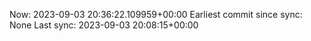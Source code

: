 Now: 2023-09-03 20:36:22.109959+00:00 Earliest commit since sync: None Last sync: 2023-09-03 20:08:15+00:00
